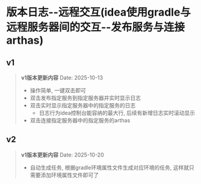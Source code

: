 # 版本日志--远程交互(idea使用gradle与远程服务器间的交互--发布服务与连接arthas)

## v1

> **v1版本更新内容**
> Date: 2025-10-13
>
> - 操作简单, 一键双击即可
> - 双击发布指定服务到指定服务器并实时显示日志
> - 双击实时显示指定服务器中的指定服务的日志
>   - 日志行为idea控制台能容纳的最大行, 后续有新增日志实时滚动显示
> - 双击连接指定服务器中的指定服务的arthas

## v2

> **v1版本更新内容**
> Date: 2025-10-20
>
> - 自动生成任务, 根据gradle环境属性文件生成对应环境的任务, 这样就只需要添加环境属性文件即可了
